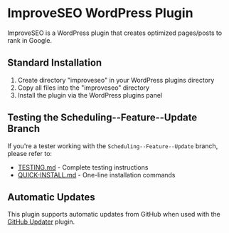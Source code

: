 # ImproveSEO WordPress Plugin

ImproveSEO is a WordPress plugin that creates optimized pages/posts to rank in Google.

## Standard Installation

1. Create directory "improveseo" in your WordPress plugins directory
2. Copy all files into the "improveseo" directory
3. Install the plugin via the WordPress plugins panel

## Testing the Scheduling--Feature--Update Branch

If you're a tester working with the `Scheduling--Feature--Update` branch, please refer to:

- [TESTING.md](TESTING.md) - Complete testing instructions
- [QUICK-INSTALL.md](QUICK-INSTALL.md) - One-line installation commands

## Automatic Updates

This plugin supports automatic updates from GitHub when used with the [GitHub Updater](https://github.com/afragen/github-updater) plugin.
